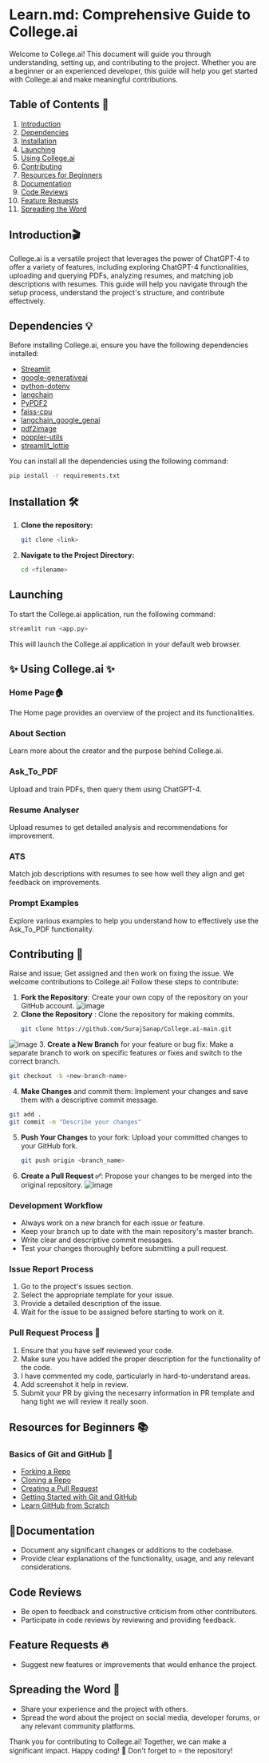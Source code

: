# Learn.md: Comprehensive Guide to College.ai

Welcome to College.ai! This document will guide you through understanding, setting up, and contributing to the project. Whether you are a beginner or an experienced developer, this guide will help you get started with College.ai and make meaningful contributions.

## Table of Contents 📅
1. [Introduction](#introduction)
2. [Dependencies](#dependencies-)
3. [Installation](#installation-️)
4. [Launching](#launching)
5. [Using College.ai](#-using-collegeai-)
6. [Contributing](#contributing-)
7. [Resources for Beginners](#resources-for-beginners-)
8. [Documentation](#documentation)
9. [Code Reviews](#code-reviews)
10. [Feature Requests](#feature-requests-)
11. [Spreading the Word](#spreading-the-word-)

## Introduction🎬
College.ai is a versatile project that leverages the power of ChatGPT-4 to offer a variety of features, including exploring ChatGPT-4 functionalities, uploading and querying PDFs, analyzing resumes, and matching job descriptions with resumes. This guide will help you navigate through the setup process, understand the project's structure, and contribute effectively.

## Dependencies 💡
Before installing College.ai, ensure you have the following dependencies installed:
- [Streamlit](https://streamlit.io/)
- [google-generativeai](https://github.com/googleapis/python-generators)
- [python-dotenv](https://github.com/theskumar/python-dotenv)
- [langchain](https://github.com/lukasschwab/langchain)
- [PyPDF2](https://pythonhosted.org/PyPDF2/)
- [faiss-cpu](https://github.com/facebookresearch/faiss)
- [langchain_google_genai](https://github.com/googleapis/python-generators)
- [pdf2image](https://github.com/Belval/pdf2image)
- [poppler-utils](https://poppler.freedesktop.org/)
- [streamlit_lottie](https://github.com/okld/streamlit-lottie)

You can install all the dependencies using the following command:
```bash
pip install -r requirements.txt
```
## Installation 🛠️
1. **Clone the repository:**
   ```bash
   git clone <link>
   ```
2. **Navigate to the Project Directory:**
   ```bash
   cd <filename>
   ```
## Launching
To start the College.ai application, run the following command:
```bash
streamlit run <app.py>
```
This will launch the College.ai application in your default web browser.
## ✨ Using College.ai ✨

### Home Page🏠
The Home page provides an overview of the project and its functionalities.

### About Section
Learn more about the creator and the purpose behind College.ai.

### Ask_To_PDF
Upload and train PDFs, then query them using ChatGPT-4.

### Resume Analyser
Upload resumes to get detailed analysis and recommendations for improvement.

### ATS
Match job descriptions with resumes to see how well they align and get feedback on improvements.

### Prompt Examples
Explore various examples to help you understand how to effectively use the Ask_To_PDF functionality.

## Contributing 📝
Raise and issue; Get assigned and then work on fixing the issue.
We welcome contributions to College.ai! Follow these steps to contribute:

1. **Fork the Repository**: Create your own copy of the repository on your GitHub account.
![image](https://github.com/debangi29/College.ai-main/assets/117537653/4edb4f0a-8ccf-4b23-8f65-b1d23029e328)
2. **Clone the Repository** : Clone the repository for making commits.
   ```bash
   git clone https://github.com/SurajSanap/College.ai-main.git
   ```
![image](https://github.com/debangi29/College.ai-main/assets/117537653/a29139d1-e417-4caf-aa25-c835f40d1bc1)
3. **Create a New Branch** for your feature or bug fix: Make a separate branch to work on specific features or fixes and switch to the correct branch.
```bash
git checkout -b <new-branch-name>
```
4. **Make Changes** and commit them: Implement your changes and save them with a descriptive commit message.
```bash
git add .
git commit -m "Describe your changes"
```
5. **Push Your Changes** to your fork: Upload your committed changes to your GitHub fork.
   ```bash
   git push origin <branch_name>
   ```
6. **Create a Pull Request ✅**: Propose your changes to be merged into the original repository.
   ![image](https://github.com/debangi29/College.ai-main/assets/117537653/895e70d3-ca1d-411f-955d-6d2688d50514)


### Development Workflow
- Always work on a new branch for each issue or feature.
- Keep your branch up to date with the main repository's master branch.
- Write clear and descriptive commit messages.
- Test your changes thoroughly before submitting a pull request.

### Issue Report Process
1. Go to the project's issues section.
2. Select the appropriate template for your issue.
3. Provide a detailed description of the issue.
4. Wait for the issue to be assigned before starting to work on it.

### **Pull Request Process 🚀**

1. Ensure that you have self reviewed your code.
2. Make sure you have added the proper description for the functionality of the code.
3. I have commented my code, particularly in hard-to-understand areas.
4. Add screenshot it help in review.
5. Submit your PR by giving the necesarry information in PR template and hang tight we will review it really soon.

## Resources for Beginners 📚
### Basics of Git and GitHub 📂
- [Forking a Repo](https://help.github.com/en/articles/fork-a-repo)
- [Cloning a Repo](https://help.github.com/en/articles/cloning-a-repository)
- [Creating a Pull Request](https://help.github.com/en/articles/creating-a-pull-request)
- [Getting Started with Git and GitHub](https://guides.github.com/introduction/git-handbook/)
- [Learn GitHub from Scratch](https://www.youtube.com/watch?v=w3jLJU7DT5E)

## 📍Documentation
- Document any significant changes or additions to the codebase.
- Provide clear explanations of the functionality, usage, and any relevant considerations.

## Code Reviews
- Be open to feedback and constructive criticism from other contributors.
- Participate in code reviews by reviewing and providing feedback.

## Feature Requests 🔥
- Suggest new features or improvements that would enhance the project.

## Spreading the Word 👐
- Share your experience and the project with others.
- Spread the word about the project on social media, developer forums, or any relevant community platforms.



Thank you for contributing to College.ai! Together, we can make a significant impact. Happy coding! 🚀
Don't forget to ⭐ the repository!

